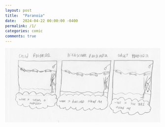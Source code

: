 ```yaml
---
layout: post
title:  "Paranoia"
date:   2024-04-22 00:00:00 -0400
permalink: /1/
categories: comic
comments: true
---
```

![](/assets/Comic1.png)
